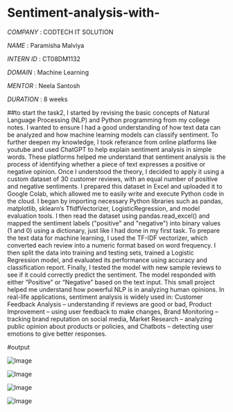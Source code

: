 # Sentiment-analysis-with-

*COMPANY* : CODTECH IT SOLUTION

*NAME* : Paramisha Malviya

*INTERN ID* : CT08DM1132

*DOMAIN* : Machine Learning

*MENTOR* : Neela Santosh

*DURATION* : 8 weeks

##to start the task2, I started by revising the basic concepts of Natural Language Processing (NLP) and Python programming from my college notes. I wanted to ensure I had a good understanding of how text data can be analyzed and how machine learning models can classify sentiment. To further deepen my knowledge, I took referance from online platforms like youtube and used ChatGPT to help explain sentiment analysis in simple words. These platforms helped me understand that sentiment analysis is the process of identifying whether a piece of text expresses a positive or negative opinion. Once I understood the theory, I decided to apply it using a custom dataset of 30 customer reviews, with an equal number of positive and negative sentiments. I prepared this dataset in Excel and uploaded it to Google Colab, which allowed me to easily write and execute Python code in the cloud. I began by importing necessary Python libraries such as pandas, matplotlib, sklearn’s TfidfVectorizer, LogisticRegression, and model evaluation tools. I then read the dataset using pandas.read_excel() and mapped the sentiment labels ("positive" and "negative") into binary values (1 and 0) using a dictionary, just like I had done in my first task. To prepare the text data for machine learning, I used the TF-IDF vectorizer, which converted each review into a numeric format based on word frequency. I then split the data into training and testing sets, trained a Logistic Regression model, and evaluated its performance using accuracy and classification report. Finally, I tested the model with new sample reviews to see if it could correctly predict the sentiment. The model responded with either “Positive” or “Negative” based on the text input. This small project helped me understand how powerful NLP is in analyzing human opinions. In real-life applications, sentiment analysis is widely used in: Customer Feedback Analysis – understanding if reviews are good or bad, Product Improvement – using user feedback to make changes, Brand Monitoring – tracking brand reputation on social media, Market Research – analyzing public opinion about products or policies, and Chatbots – detecting user emotions to give better responses.

#output 

![Image](https://github.com/user-attachments/assets/b3e101b2-7215-42c2-8333-edf17b034007)

![Image](https://github.com/user-attachments/assets/bd19de06-3626-4ae7-8283-373817a0d8fa)

![Image](https://github.com/user-attachments/assets/f0fd58d5-f2b3-48a3-843f-58b02b6d3c47)

![Image](https://github.com/user-attachments/assets/638f135a-5865-44e1-8659-bb27941055ac)





